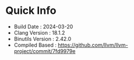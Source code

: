 # Quick Info
* Build Date : 2024-03-20
* Clang Version : 18.1.2
* Binutils Version : 2.42.0
* Compiled Based : https://github.com/llvm/llvm-project/commit/7fd9979e
